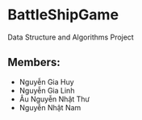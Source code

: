 # BattleShipGame
Data Structure and Algorithms Project

## Members:
+ Nguyễn Gia Huy
+ Nguyễn Gia Linh
+ Âu Nguyễn Nhật Thư
+ Nguyễn Nhật Nam